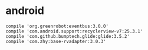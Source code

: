 # android


    compile 'org.greenrobot:eventbus:3.0.0'
    compile 'com.android.support:recyclerview-v7:25.3.1'
    compile 'com.github.bumptech.glide:glide:3.5.2'
    compile 'com.zhy:base-rvadapter:3.0.3'    
